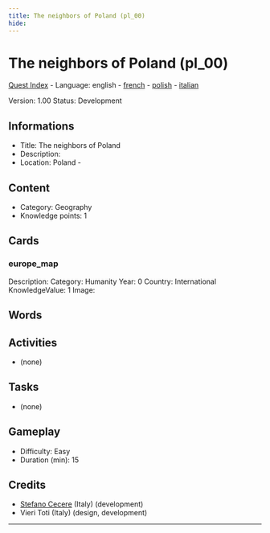 ```yaml
---
title: The neighbors of Poland (pl_00)
hide:
---
```


# The neighbors of Poland (pl_00)
[Quest Index](./index.md) - Language: english - [french](./pl_00.fr.md) - [polish](./pl_00.pl.md) - [italian](./pl_00.it.md)

Version: 1.00
Status: Development

## Informations

- Title: The neighbors of Poland
- Description: 
- Location: Poland - 
## Content
- Category: Geography
- Knowledge points: 1

## Cards
### europe_map
Description: 
Category: Humanity
Year: 0
Country: International
KnowledgeValue: 1
Image: 

## Words
## Activities
- (none)

## Tasks
- (none)
## Gameplay
- Difficulty: Easy
- Duration (min): 15
## Credits
- [Stefano Cecere](https://stefanocecere.com) (Italy) (development)
- Vieri Toti (Italy) (design, development)

---

